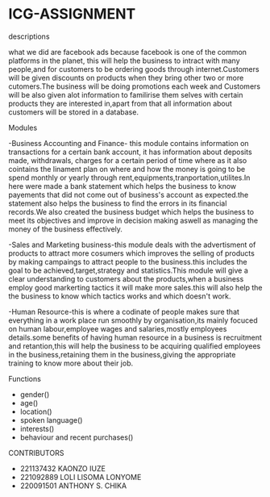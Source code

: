 # ICG-ASSIGNMENT
descriptions

what we did are facebook ads because facebook is one of the common platforms in the planet, this will help the business to intract with many people,and for customers to be ordering goods through internet.Customers will be given discounts on products when they bring other two or more cutomers.The business will be doing promotions each week and Customers will be also given alot information to familirise them selves with certain products they are interested in,apart from that all information about customers will be stored in a database.

Modules 

-Business Accounting and Finance- this module contains information on transactions for a certain bank account, it has information about deposits made, withdrawals, charges for a certain period of time where as it also cointains the linament plan on where and how the money is going to be spend monthly or yearly through rent,equipments,tranportation,utilites.In here were made a bank statement which helps the business to know payements that did not come out of business's account as expected.the statement also helps the business to find the errors in its financial records.We also created the business budget which helps the business to meet its objectives and improve  in decision making aswell as managing the money of the business effectively.

-Sales and Marketing business-this module deals with the advertisment of products to attract more cosumers which improves the selling of products by making campaings to attract people to the business.this includes the goal to be achieved,target,strategy and statistics.This module  will give a  clear understanding to customers about the products,when a business employ good markerting tactics it will make more sales.this will also help the the business to know which tactics works and which doesn't work.

-Human Resource-this is where a codinate of people makes sure that everything in a work place run smoothly by organisation,its mainly focuced on human labour,employee wages and salaries,mostly employees details.some benefits of having human resource in a business is recruitment and retantion,this will help the business to be acquiring qualified employees in the business,retaining them in the business,giving the appropriate training to know more about their job.

Functions

- gender()
- age()
- location()
- spoken language()
- interests()
- behaviour and recent purchases()

CONTRIBUTORS
- 221137432 KAONZO IUZE
- 221092889 LOLI LISOMA LONYOME
- 220091501 ANTHONY S. CHIKA





